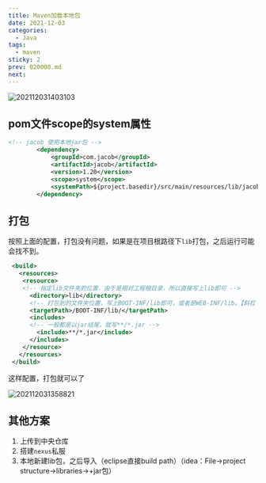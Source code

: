 ```yaml
---
title: Maven加载本地包
date: 2021-12-03
categories:
  - Java
tags:
  - maven
sticky: 2
prev: 020000.md
next:
---
```


![202112031403103](https://gitee.com/snowyan/image/raw/master/2021/202112031403103.png)

<!-- more -->

## pom文件scope的system属性

```xml
<!-- jacob 使用本地jar包 -->
		<dependency>
			<groupId>com.jacob</groupId>
			<artifactId>jacob</artifactId>
			<version>1.20</version>
			<scope>system</scope>
			<systemPath>${project.basedir}/src/main/resources/lib/jacob.jar</systemPath>
		</dependency>

```

## 打包

按照上面的配置，打包没有问题，如果是在项目根路径下`lib`打包，之后运行可能会找不到。

```xml
 <build>
   <resources>
    <resource>
    <!-- 指定lib文件夹的位置，由于是相对工程根目录，所以直接写上lib即可 -->
      <directory>lib</directory>
      <!-- 打包到的文件夹位置，写上BOOT-INF/lib即可，或者是WEB-INF/lib。【斜杠（/）加不加都行，如果是mac的话写./】 -->
      <targetPath>/BOOT-INF/lib/</targetPath>
      <includes>
      <!-- 一般都是以jar结尾，就写**/*.jar -->
        <include>**/*.jar</include>
      </includes>
    </resource>
   </resources>
 </build>
```
这样配置，打包就可以了

![202112031358821](https://gitee.com/snowyan/image/raw/master/2021/202112031358821.png)

## 其他方案

1. 上传到中央仓库
2. 搭建`nexus`私服
3. 本地新建lib包，之后导入（eclipse直接build path）（idea：File→project structure→libraries→+jar包）



